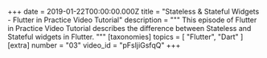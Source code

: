 +++
date = 2019-01-22T00:00:00.000Z
title = "Stateless & Stateful Widgets - Flutter in Practice Video Tutorial"
description = """
This episode of Flutter in Practice Video Tutorial describes the difference between Stateless and Stateful widgets in Flutter.
"""
[taxonomies]
topics = [ "Flutter", "Dart" ]
[extra]
number = "03"
video_id = "pFsIjiGsfqQ"
+++

